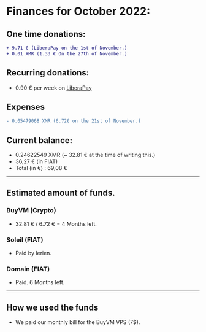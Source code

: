 # Finances for October 2022:

## One time donations:

```diff
+ 9.71 € (LiberaPay on the 1st of November.)
+ 0.01 XMR (1.33 € On the 27th of November.)
```

## Recurring donations:

- 0.90 € per week on [LiberaPay](https://liberapay.com/ProjectSegfault)

## Expenses

```diff
- 0.05479068 XMR (6.72€ on the 21st of November.)
```

## Current balance:

* 0.24622549 XMR (~ 32.81 € at the time of writing this.)
* 36,27 €  (in FIAT)
* Total (in €) : 69,08 €

 
----------------------

## Estimated amount of funds.

### BuyVM (Crypto)

* 32.81 € / 6.72 € = 4 Months left.

### Soleil (FIAT)

* Paid by lerien.

### Domain (FIAT)

* Paid. 6 Months left.

----------------------

## How we used the funds

- We paid our monthly bill for the BuyVM VPS (7$).
